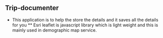 ## Trip-documenter
* This application is to help the store the details and it saves all the details for you
** Esri leaflet is javascript library which is light weight and this is mainly used in demographic map service.